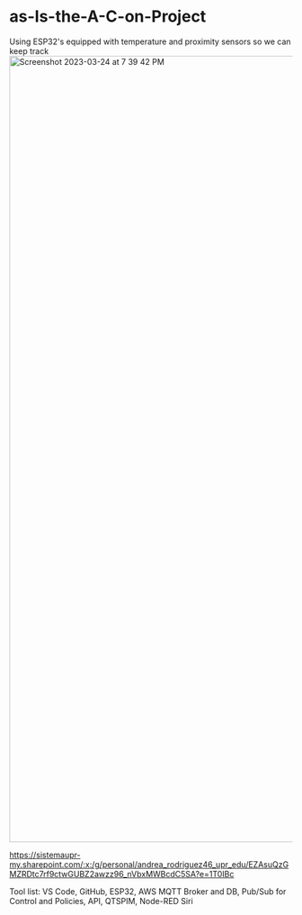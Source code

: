 # as-Is-the-A-C-on-Project
Using ESP32's equipped with temperature and proximity sensors so we can keep track 
<img width="1397" alt="Screenshot 2023-03-24 at 7 39 42 PM" src="https://user-images.githubusercontent.com/92095819/227664028-3fd04da7-3e7e-4176-a01b-d5492852942a.png">

https://sistemaupr-my.sharepoint.com/:x:/g/personal/andrea_rodriguez46_upr_edu/EZAsuQzGMZRDtc7rf9ctwGUBZ2awzz96_nVbxMWBcdC5SA?e=1T0IBc


Tool list:
  VS Code,
  GitHub,
  ESP32,
  AWS MQTT Broker and DB,
  Pub/Sub for Control and Policies,
  API,
  QTSPIM,
  Node-RED
  Siri
  
